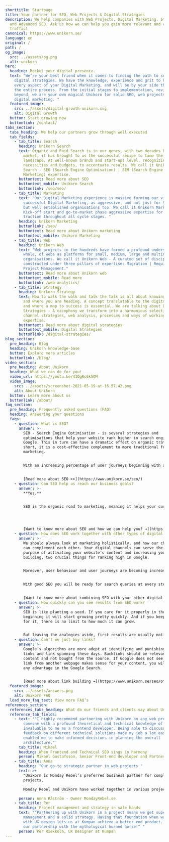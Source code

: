```yaml
---
shorttitle: Startpage
title: Your partner for SEO, Web Projects & Digital Strategies
description: We help companies with Web Projects, Digital Marketing, Strategies
  and Advanced SEO. Ask us how we can help you gain more relevant and converting
  traffic!
canonical: https://www.unikorn.se/
language: en
original: /
path: /
og_image:
  src: ../assets/og.png
  alt: unikorn
hero:
  heading: Rocket your digital presence.
  text: "We’re your best friend when it comes to finding the path to successful
    digital strategies. We have the knowledge, experience and grit to handle
    every aspect of your Digital Marketing, and will be by your side throughout
    the entire process. From the initial stages to implementation, revisions and
    beyond, we are your own magical Unikorn for solid SEO, web projects and
    digital marketing. "
  featured_image:
    src: ../assets/digital-growth-unikorn.svg
    alt: Digital Growth
  button: Start growing now
  buttonlink: /contact/
tabs_section:
  tabs_heading: We help our partners grow through well executed
  tab_fields:
    - tab_title: Search
      heading: Unikorn Search
      text: Organic and Paid Search is in our genes, with two decades handling the
        market, it has brought to us the successful recipe to tame the search
        landscape. At well-known brands and start-ups level, recognizing their
        necessities and budgets, to accentuate results. We call it Unikorn
        Search - SEO (Search Engine Optimisation) | SEM (Search Engine
        Marketing) expertise.
      buttontext: Read more about SEO
      buttontext_mobile: Unikorn Search
      buttonlink: /seo/seo/
    - tab_title: Marketing
      text: "Our Digital Marketing experience is massive forming our view of
        successful Digital Marketing, as aggressive, and not just for Start-ups,
        but well established organisations too. We call it Unikorn Marketing -
        Kick-off start and go-to-market phase aggressive expertise for full
        traction throughout all cycle stages. "
      heading: Unikorn Marketing
      buttonlink: /seo/
      buttontext: Read more about Unikorn marketing
      buttontext_mobile: Unikorn Marketing
    - tab_title: Web
      heading: Unikorn Web
      text: "Web projects in the hundreds have formed a profound understanding, as a
        whole, of webs as platforms for small, medium, large and multinational
        organisations. We call it Unikorn Web - A curated set of disciplines
        constructed under three pillars of expertise: Migration | Requirements |
        Project Management."
      buttontext: Read more about Unikorn web
      buttontext_mobile: Read more
      buttonlink: /web-analytics/
    - tab_title: Strategy
      heading: Unikorn Strategy
      text: How to walk the walk and talk the talk is all about knowing who you are
        and where you are heading. A concept translatable to the digital scene
        and where a map to success is essential. We are talking about Digital
        Strategies - A cacophony we transform into a harmonious selection of
        channel strategies, web analysis, processes and ways of working
        expertise.
      buttontext: Read more about digital strategies
      buttontext_mobile: Digital Strategies
      buttonlink: /digital-strategies/
blog_section:
  pre_heading: Blog
  heading: Unikorn knowledge-base
  button: Explore more articles
  buttonlink: /blog/
video_section:
  pre_heading: About Unikorn
  heading: What we can do for you!
  video_url: https://youtu.be/4IOgRc6k5QM
  video_image:
    src: ../assets/screenshot-2021-05-19-at-16.57.42.png
    alt: About Unikorn
  button: Learn more about us
  buttonlink: /about/
faq_section:
  pre_heading: Frequently asked questions (FAQ)
  heading: Answering your questions
  faqs:
    - question: What is SEO?
      answer: >-
        SEO - Search Engine Optimisation - is several strategies and
        optimisations that help your website rank higher in search engines like
        Google. This in turn can have a dramatic effect on organic traffic. In
        short, it is a cost-effective complement to more traditional forms of
        marketing.


        W﻿ith an increasing percentage of user journeys beginning with a query in a search engine, it is becoming integral for websites and companies to be visible on the results pages. 


        [Read more about SEO >>](https://www.unikorn.se/seo/)
    - question: Can SEO help us reach our business goals?
      answer: >-
        **Yes.** 


        SEO is the organic road to marketing, meaning it helps your customer find you. In this way, you don't have to rely on on large billboards or clever ads in social media feeds. I﻿t's not unusual for good SEO to drive around 60% of a website's traffic. In other words, it is one of the biggest digital marketing channels today. 




        [Want to know more about SEO and how we can help you? →](https://www.unikorn.se/seo/)
    - question: How does SEO work together with other types of digital marketing?
      answer: >-
        We should always look at marketing holistically, and how our channels
        can complement each other. Your digital channels can serve the double
        purpose of activating your website’s content and increasing your link
        building, two crucial things for ranking high in Google.


        Moreover, user behaviour and user journeys are becoming increasingly complex. They move between channels in unpredictable ways, both digital and analogue. Therefore it is important to have digital strategies that cater to these movements and that create seamless experiences.


        With good SEO you will be ready for search queries at every step of the user journey, no matter which channel your users came from, leading to higher conversion rates and more loyal users.


        [W﻿ant to know more about combining SEO with your other digital channels? →](https://www.unikorn.se/seo/omni-channel/)
    - question: How quickly can you see results from SEO work?
      answer: >-
        SEO is like planting a seed. If you care for it properly in the
        beginning it will start growing pretty quickly. And if you keep caring
        for it, there is no limit to how much it can grow.


        But leaving the analogies aside, first results are usually noticeable around two weeks after you begin implementing an SEO strategy.
    - question: Can’t we just buy links?
      answer: >-
        Google’s algorithms are more adept at identifying and punishing bought
        links and link spamming these days. Backlinks should be relevant to your
        content and not bought from the source. If Google does not see why the
        link from another webpage makes sense for your content, you will not get
        any advantage in the Google Search.


        [R﻿ead more about link building →](https://www.unikorn.se/seo/off-page/)
  featured_image:
    src: ../assets/answers.png
    alt: Unikorn FAQ
  load_more_faq_text: View more FAQ’s
references_section:
  references_tabs_heading: What do our friends and clients say about Unikorn
  reference_tab_fields:
    - text: '"I highly recommend partnering with Unikorn on any web project. Having
        someone with a profound theoretical and technical knowledge of SEO was
        invaluable to me as a frontend developer. Being able to discuss and get
        feedback on different technical solutions made my job a lot easier and
        enabled me to make informed decisions in planning the overall
        architecture."'
      tab_title: Mikael
      heading: When Frontend and Technical SEO sings in harmony
      person: Mikael Gustafsson, Senior Front-end developer and Partner @ Weahead AB
    - tab_title: Anna
      heading: "Our go-to strategic partner in web projects "
      text: >+
        "Unikorn is Monday Rebel’s preferred business partner for complex web
        projects. 

        Monday Rebel and Unikorn have worked together in various projects, where Unikorn has proven to be very comfortable with complex business models, while always keeping a laser focus on the end user."

      person: Anna Råström - Owner MondayRebel.se
    - tab_title: Per
      heading: Project management and strategy in safe hands
      text: "“Partnering up with Unikorn in a project means we get superb project
        management and a solid strategy. Having that foundation when working
        with UX design lets us at Kumpan achieve a better end product. Long live
        our partnership with the mythological horned horse!” "
      person: Per Riekkola, UX Designer at Kumpan
---
```

